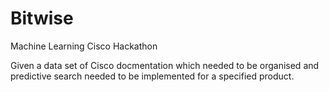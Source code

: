 # Bitwise
Machine Learning Cisco Hackathon


Given a data set of Cisco docmentation which needed to be organised and predictive search needed to be implemented for a specified product.
